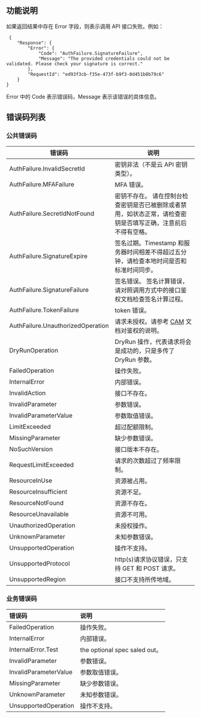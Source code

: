 
## 功能说明

如果返回结果中存在 Error 字段，则表示调用 API 接口失败。例如：

```
 {
    "Response": {
        "Error": {
            "Code": "AuthFailure.SignatureFailure",
            "Message": "The provided credentials could not be validated. Please check your signature is correct."
        },
        "RequestId": "ed93f3cb-f35e-473f-b9f3-0d451b8b79c6"
    }
}
```

Error 中的 Code 表示错误码，Message 表示该错误的具体信息。

## 错误码列表

### 公共错误码

| 错误码 | 说明 |
|--------|------|
| AuthFailure.InvalidSecretId | 密钥非法（不是云 API 密钥类型）。 |
| AuthFailure.MFAFailure | MFA 错误。 |
| AuthFailure.SecretIdNotFound | 密钥不存在。 请在控制台检查密钥是否已被删除或者禁用，如状态正常，请检查密钥是否填写正确，注意前后不得有空格。|
| AuthFailure.SignatureExpire | 签名过期。Timestamp 和服务器时间相差不得超过五分钟，请检查本地时间是否和标准时间同步。|
| AuthFailure.SignatureFailure | 签名错误。 签名计算错误，请对照调用方式中的接口鉴权文档检查签名计算过程。|
| AuthFailure.TokenFailure | token 错误。 |
| AuthFailure.UnauthorizedOperation | 请求未授权。请参考 [CAM](https://intl.cloud.tencent.com/document/product/598) 文档对鉴权的说明。 |
| DryRunOperation | DryRun 操作，代表请求将会是成功的，只是多传了 DryRun 参数。 |
| FailedOperation | 操作失败。 |
| InternalError | 内部错误。 |
| InvalidAction | 接口不存在。 |
| InvalidParameter | 参数错误。 |
| InvalidParameterValue | 参数取值错误。 |
| LimitExceeded | 超过配额限制。 |
| MissingParameter | 缺少参数错误。 |
| NoSuchVersion | 接口版本不存在。 |
| RequestLimitExceeded | 请求的次数超过了频率限制。 |
| ResourceInUse | 资源被占用。 |
| ResourceInsufficient | 资源不足。 |
| ResourceNotFound | 资源不存在。 |
| ResourceUnavailable | 资源不可用。 |
| UnauthorizedOperation | 未授权操作。 |
| UnknownParameter | 未知参数错误。 |
| UnsupportedOperation | 操作不支持。 |
| UnsupportedProtocol | http(s)请求协议错误，只支持 GET 和 POST 请求。 |
| UnsupportedRegion | 接口不支持所传地域。 |

### 业务错误码



| 错误码 | 说明 |
|:-------|:-----|
| FailedOperation | 操作失败。 |
| InternalError | 内部错误。 |
| InternalError.Test | the optional spec saled out。 |
| InvalidParameter | 参数错误。 |
| InvalidParameterValue | 参数取值错误。 |
| MissingParameter | 缺少参数错误。 |
| UnknownParameter | 未知参数错误。 |
| UnsupportedOperation | 操作不支持。 |
